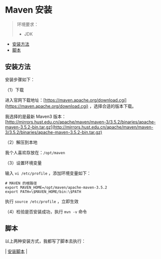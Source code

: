 # Maven 安装

> 环境要求：
>
> * JDK

* [安装方法](maven-install.md#安装方法)
* [脚本](maven-install.md#脚本)

## 安装方法

安装步骤如下：

（1）下载

进入官网下载地址：[https://maven.apache.org/download.cgi](https://maven.apache.org/download.cgi) ，选择合适的版本下载。

我选择的是最新 Maven3 版本：[http://mirrors.hust.edu.cn/apache/maven/maven-3/3.5.2/binaries/apache-maven-3.5.2-bin.tar.gz](http://mirrors.hust.edu.cn/apache/maven/maven-3/3.5.2/binaries/apache-maven-3.5.2-bin.tar.gz)

（2）解压到本地

我个人喜欢存放在：`/opt/maven`

（3）设置环境变量

输入 `vi /etc/profile` ，添加环境变量如下：

```text
# MAVEN 的根路径
export MAVEN_HOME=/opt/maven/apache-maven-3.5.2
export PATH=\$MAVEN_HOME/bin:\$PATH
```

执行 `source /etc/profile` ，立即生效

（4）检验是否安装成功，执行 `mvn -v` 命令

## 脚本

以上两种安装方式，我都写了脚本去执行：

\| [安装脚本](https://github.com/dunwu/linux-tutorial/tree/master/codes/linux/soft) \|

